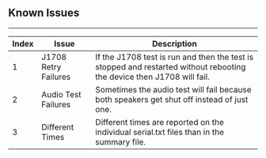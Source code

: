 ## Known Issues
--------
| Index |        Issue         | Description                                                                                                            |
|-------|----------------------|------------------------------------------------------------------------------------------------------------------------|
|   1   | J1708 Retry Failures | If the J1708 test is run and then the test is stopped and restarted without rebooting the device then J1708 will fail. |
|   2   | Audio Test Failures  | Sometimes the audio test will fail because both speakers get shut off instead of just one.                             |
|   3   | Different Times      | Different times are reported on the individual serial.txt files than in the summary file.                              |